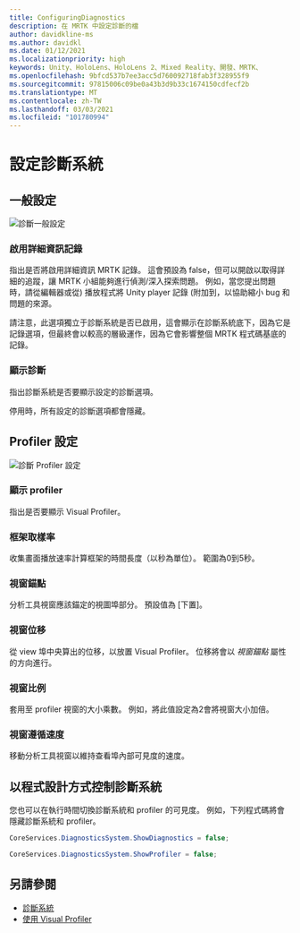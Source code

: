 ```yaml
---
title: ConfiguringDiagnostics
description: 在 MRTK 中設定診斷的檔
author: davidkline-ms
ms.author: davidkl
ms.date: 01/12/2021
ms.localizationpriority: high
keywords: Unity、HoloLens、HoloLens 2、Mixed Reality、開發、MRTK、
ms.openlocfilehash: 9bfcd537b7ee3acc5d760092718fab3f328955f9
ms.sourcegitcommit: 97815006c09be0a43b3d9b33c1674150cdfecf2b
ms.translationtype: MT
ms.contentlocale: zh-TW
ms.lasthandoff: 03/03/2021
ms.locfileid: "101780994"
---
```

# <a name="configuring-the-diagnostics-system"></a>設定診斷系統

## <a name="general-settings"></a>一般設定

![診斷一般設定](../images/diagnostics/DiagnosticsGeneralSettings.png)

### <a name="enable-verbose-logging"></a>啟用詳細資訊記錄

指出是否將啟用詳細資訊 MRTK 記錄。 這會預設為 false，但可以開啟以取得詳細的追蹤，讓 MRTK 小組能夠進行偵測/深入探索問題。 例如，當您提出問題時，請從編輯器或從) 播放程式將 Unity player 記錄 (附加到，以協助縮小 bug 和問題的來源。

請注意，此選項獨立于診斷系統是否已啟用，這會顯示在診斷系統底下，因為它是記錄選項，但最終會以較高的層級運作，因為它會影響整個 MRTK 程式碼基底的記錄。

### <a name="show-diagnostics"></a>顯示診斷

指出診斷系統是否要顯示設定的診斷選項。

停用時，所有設定的診斷選項都會隱藏。

## <a name="profiler-settings"></a>Profiler 設定

![診斷 Profiler 設定](../images/diagnostics/DiagnosticsProfilerSettings.png)

### <a name="show-profiler"></a>顯示 profiler

指出是否要顯示 Visual Profiler。

### <a name="frame-sample-rate"></a>框架取樣率

收集畫面播放速率計算框架的時間長度（以秒為單位）。 範圍為0到5秒。

### <a name="window-anchor"></a>視窗錨點

分析工具視窗應該錨定的視圖埠部分。 預設值為 [下置]。

### <a name="window-offset"></a>視窗位移

從 view 埠中央算出的位移，以放置 Visual Profiler。 位移將會以 *視窗錨點* 屬性的方向進行。

### <a name="window-scale"></a>視窗比例

套用至 profiler 視窗的大小乘數。 例如，將此值設定為2會將視窗大小加倍。

### <a name="window-follow-speed"></a>視窗遵循速度

移動分析工具視窗以維持查看埠內部可見度的速度。

## <a name="programmatically-controlling-the-diagnostics-system"></a>以程式設計方式控制診斷系統

您也可以在執行時間切換診斷系統和 profiler 的可見度。 例如，下列程式碼將會隱藏診斷系統和 profiler。

```c#
CoreServices.DiagnosticsSystem.ShowDiagnostics = false;

CoreServices.DiagnosticsSystem.ShowProfiler = false;
```

## <a name="see-also"></a>另請參閱

- [診斷系統](DiagnosticsSystemGettingStarted.md)
- [使用 Visual Profiler](UsingVisualProfiler.md)
